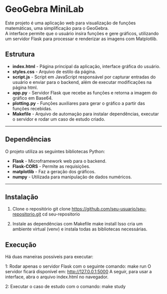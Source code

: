 # GeoGebra MiniLab

Este projeto é uma aplicação web para visualização de funções matemáticas, uma simplificação para o GeoGebra.  
A interface permite que o usuário insira funções e gere gráficos, utilizando um servidor Flask para processar e renderizar as imagens com Matplotlib.

## Estrutura

- **index.html** - Página principal da aplicação, interface gráfica do usuário.  
- **styles.css** - Arquivo de estilo da página.  
- **script.js** - Script em JavaScript responsável por capturar entradas do usuário e enviar para o backend, além de executar modificações na página html.  
- **app.py** - Servidor Flask que recebe as funções e retorna a imagem do gráfico em Base64.  
- **plotting.py** - Funções auxiliares para gerar o gráfico a partir das funções recebidas.  
- **Makefile** - Arquivo de automação para instalar dependências, executar o servidor e rodar um caso de estudo criado.  
---

## Dependências

O projeto utiliza as seguintes bibliotecas Python:

- **Flask** - Microframework web para o backend.  
- **Flask-CORS** - Permite as requisições.  
- **matplotlib** - Faz a geração dos gráficos.  
- **numpy** - Utilizada para manipulação de dados numéricos.  

---

## Instalação

1. Clone o repositório
   git clone https://github.com/seu-usuario/seu-repositorio.git
   cd seu-repositorio

2. Instale as dependências com Makefile
    make install
Isso cria um ambiente virtual (venv) e instala todas as bibliotecas necessárias.

## Execução

Há duas maneiras possíveis para executar:

1:
Rodar apenas o servidor Flask com o seguinte comando:
    make run
O servidor ficará disponível em: http://127.0.0.1:5000
A seguir, para usar a interface, abra o arquivo index.html no navegador.

2:
Executar o caso de estudo com o comando:
    make study

